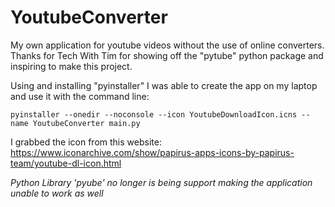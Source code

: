 # YoutubeConverter
My own application for youtube videos without the use of online converters. Thanks for Tech With Tim for showing off the "pytube" python package and inspiring to make this project.



Using and installing "pyinstaller" I was able to create the app on my laptop and use it with the command line: 

`pyinstaller --onedir --noconsole --icon YoutubeDownloadIcon.icns --name YoutubeConverter main.py`


I grabbed the icon from this website: https://www.iconarchive.com/show/papirus-apps-icons-by-papirus-team/youtube-dl-icon.html

*Python Library 'pyube' no longer is being support making the application unable to work as well*
